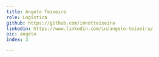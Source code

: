 ```yaml
---
title: Angelo Teixeira
role: Logística
github: https://github.com/imnotteixeira
linkedin: https://www.linkedin.com/in/angelo-teixeira/
pic: angelo
index: 3

---
```

